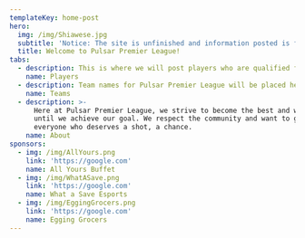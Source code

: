 ```yaml
---
templateKey: home-post
hero:
  img: /img/Shiawese.jpg
  subtitle: 'Notice: The site is unfinished and information posted is for demo purposes. '
  title: Welcome to Pulsar Premier League!
tabs:
  - description: This is where we will post players who are qualified for the league event.
    name: Players
  - description: Team names for Pulsar Premier League will be placed here.
    name: Teams
  - description: >-
      Here at Pulsar Premier League, we strive to become the best and won't stop
      until we achieve our goal. We respect the community and want to give
      everyone who deserves a shot, a chance.
    name: About
sponsors:
  - img: /img/AllYours.png
    link: 'https://google.com'
    name: All Yours Buffet
  - img: /img/WhatASave.png
    link: 'https://google.com'
    name: What a Save Esports
  - img: /img/EggingGrocers.png
    link: 'https://google.com'
    name: Egging Grocers
---
```


